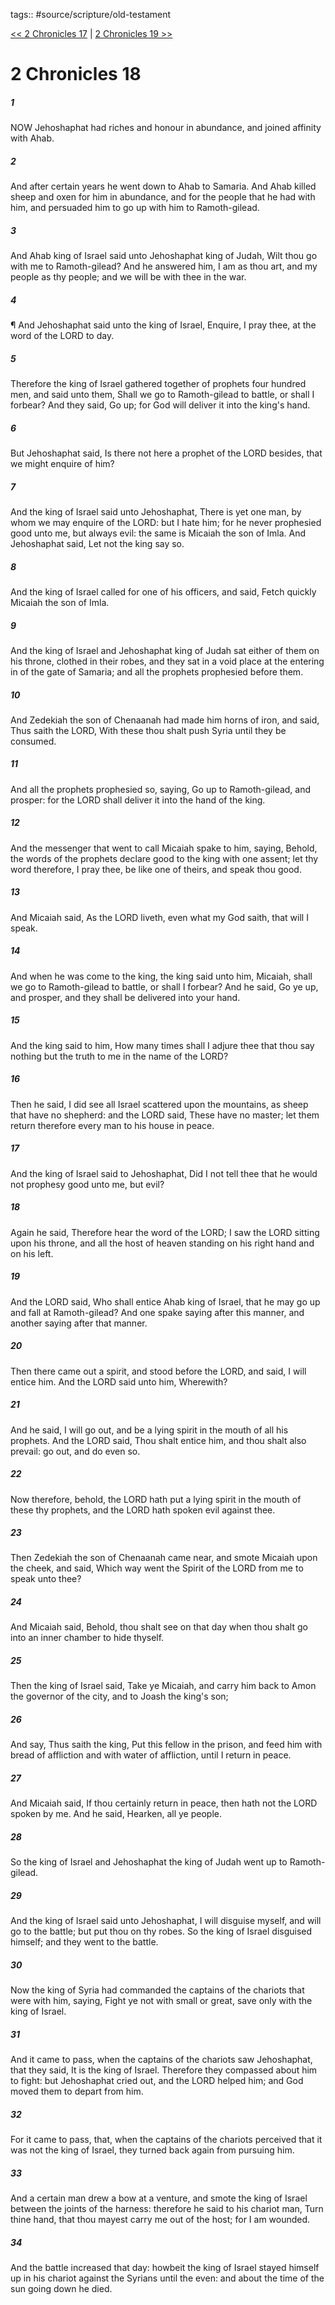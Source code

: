 tags:: #source/scripture/old-testament

[<< 2 Chronicles 17](/Old_Testament/14_2_Chronicles/2_Chronicles_17.md) | [2 Chronicles 19 >>](/Old_Testament/14_2_Chronicles/2_Chronicles_19.md)

# 2 Chronicles 18

##### 1

NOW Jehoshaphat had riches and honour in abundance, and joined affinity with Ahab.

##### 2

And after certain years he went down to Ahab to Samaria. And Ahab killed sheep and oxen for him in abundance, and for the people that he had with him, and persuaded him to go up with him to Ramoth-gilead.

##### 3

And Ahab king of Israel said unto Jehoshaphat king of Judah, Wilt thou go with me to Ramoth-gilead? And he answered him, I am as thou art, and my people as thy people; and we will be with thee in the war.

##### 4

¶ And Jehoshaphat said unto the king of Israel, Enquire, I pray thee, at the word of the LORD to day.

##### 5

Therefore the king of Israel gathered together of prophets four hundred men, and said unto them, Shall we go to Ramoth-gilead to battle, or shall I forbear? And they said, Go up; for God will deliver it into the king's hand.

##### 6

But Jehoshaphat said, Is there not here a prophet of the LORD besides, that we might enquire of him?

##### 7

And the king of Israel said unto Jehoshaphat, There is yet one man, by whom we may enquire of the LORD: but I hate him; for he never prophesied good unto me, but always evil: the same is Micaiah the son of Imla. And Jehoshaphat said, Let not the king say so.

##### 8

And the king of Israel called for one of his officers, and said, Fetch quickly Micaiah the son of Imla.

##### 9

And the king of Israel and Jehoshaphat king of Judah sat either of them on his throne, clothed in their robes, and they sat in a void place at the entering in of the gate of Samaria; and all the prophets prophesied before them.

##### 10

And Zedekiah the son of Chenaanah had made him horns of iron, and said, Thus saith the LORD, With these thou shalt push Syria until they be consumed.

##### 11

And all the prophets prophesied so, saying, Go up to Ramoth-gilead, and prosper: for the LORD shall deliver it into the hand of the king.

##### 12

And the messenger that went to call Micaiah spake to him, saying, Behold, the words of the prophets declare good to the king with one assent; let thy word therefore, I pray thee, be like one of theirs, and speak thou good.

##### 13

And Micaiah said, As the LORD liveth, even what my God saith, that will I speak.

##### 14

And when he was come to the king, the king said unto him, Micaiah, shall we go to Ramoth-gilead to battle, or shall I forbear? And he said, Go ye up, and prosper, and they shall be delivered into your hand.

##### 15

And the king said to him, How many times shall I adjure thee that thou say nothing but the truth to me in the name of the LORD?

##### 16

Then he said, I did see all Israel scattered upon the mountains, as sheep that have no shepherd: and the LORD said, These have no master; let them return therefore every man to his house in peace.

##### 17

And the king of Israel said to Jehoshaphat, Did I not tell thee that he would not prophesy good unto me, but evil?

##### 18

Again he said, Therefore hear the word of the LORD; I saw the LORD sitting upon his throne, and all the host of heaven standing on his right hand and on his left.

##### 19

And the LORD said, Who shall entice Ahab king of Israel, that he may go up and fall at Ramoth-gilead? And one spake saying after this manner, and another saying after that manner.

##### 20

Then there came out a spirit, and stood before the LORD, and said, I will entice him. And the LORD said unto him, Wherewith?

##### 21

And he said, I will go out, and be a lying spirit in the mouth of all his prophets. And the LORD said, Thou shalt entice him, and thou shalt also prevail: go out, and do even so.

##### 22

Now therefore, behold, the LORD hath put a lying spirit in the mouth of these thy prophets, and the LORD hath spoken evil against thee.

##### 23

Then Zedekiah the son of Chenaanah came near, and smote Micaiah upon the cheek, and said, Which way went the Spirit of the LORD from me to speak unto thee?

##### 24

And Micaiah said, Behold, thou shalt see on that day when thou shalt go into an inner chamber to hide thyself.

##### 25

Then the king of Israel said, Take ye Micaiah, and carry him back to Amon the governor of the city, and to Joash the king's son;

##### 26

And say, Thus saith the king, Put this fellow in the prison, and feed him with bread of affliction and with water of affliction, until I return in peace.

##### 27

And Micaiah said, If thou certainly return in peace, then hath not the LORD spoken by me. And he said, Hearken, all ye people.

##### 28

So the king of Israel and Jehoshaphat the king of Judah went up to Ramoth-gilead.

##### 29

And the king of Israel said unto Jehoshaphat, I will disguise myself, and will go to the battle; but put thou on thy robes. So the king of Israel disguised himself; and they went to the battle.

##### 30

Now the king of Syria had commanded the captains of the chariots that were with him, saying, Fight ye not with small or great, save only with the king of Israel.

##### 31

And it came to pass, when the captains of the chariots saw Jehoshaphat, that they said, It is the king of Israel. Therefore they compassed about him to fight: but Jehoshaphat cried out, and the LORD helped him; and God moved them to depart from him.

##### 32

For it came to pass, that, when the captains of the chariots perceived that it was not the king of Israel, they turned back again from pursuing him.

##### 33

And a certain man drew a bow at a venture, and smote the king of Israel between the joints of the harness: therefore he said to his chariot man, Turn thine hand, that thou mayest carry me out of the host; for I am wounded.

##### 34

And the battle increased that day: howbeit the king of Israel stayed himself up in his chariot against the Syrians until the even: and about the time of the sun going down he died.
